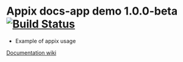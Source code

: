 # Appix docs-app demo 1.0.0-beta [![Build Status](https://travis-ci.org/igorzg/appix.svg?branch=master)](https://travis-ci.org/igorzg/appix)
* Example of appix usage

[Documentation wiki](https://github.com/igorzg/appix/wiki)
